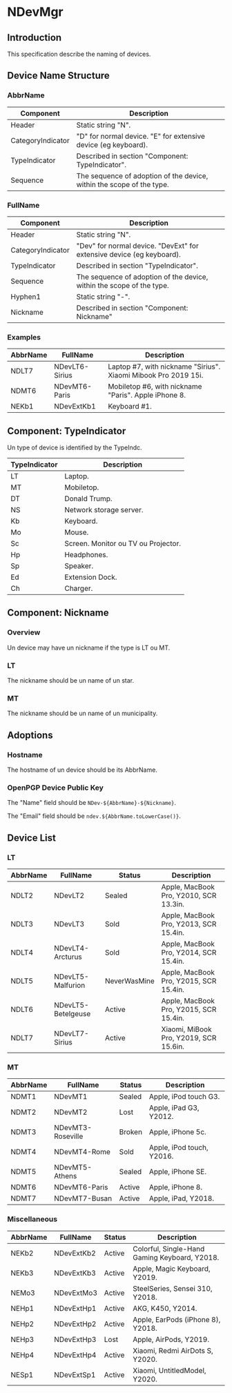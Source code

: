 # NDevMgr

## Introduction

This specification describe the naming of devices.
## Device Name Structure

### AbbrName

Component               | Description
----------------------- | -----------
Header                  | Static string "N".
CategoryIndicator       | "D" for normal device. "E" for extensive device (eg keyboard).
TypeIndicator           | Described in section "Component: TypeIndicator".
Sequence                | The sequence of adoption of the device, within the scope of the type.

### FullName

Component               | Description
----------------------- | -----------
Header                  | Static string "N".
CategoryIndicator       | "Dev" for normal device. "DevExt" for extensive device (eg keyboard).
TypeIndicator           | Described in section "TypeIndicator".
Sequence                | The sequence of adoption of the device, within the scope of the type.
Hyphen1                 | Static string "-".
Nickname                | Described in section "Component: Nickname"


### Examples

AbbrName            | FullName                  | Description
------------------- | ------------------------- | -----------
NDLT7               | NDevLT6-Sirius            | Laptop #7, with nickname "Sirius". Xiaomi Mibook Pro 2019 15i.
NDMT6               | NDevMT6-Paris             | Mobiletop #6, with nickname "Paris". Apple iPhone 8.
NEKb1               | NDevExtKb1                | Keyboard #1.

## Component: TypeIndicator

Un type of device is identified by the TypeIndc.

TypeIndicator       | Description
------------------- | -----------
LT                  | Laptop.
MT                  | Mobiletop.
DT                  | Donald Trump.
NS                  | Network storage server.
Kb                  | Keyboard.
Mo                  | Mouse.
Sc                  | Screen. Monitor ou TV ou Projector.
Hp                  | Headphones.
Sp                  | Speaker.
Ed                  | Extension Dock.
Ch                  | Charger.

## Component: Nickname

### Overview

Un device may have un nickname if the type is LT ou MT.

### LT

The nickname should be un name of un star.

### MT

The nickname should be un name of un municipality.

## Adoptions

### Hostname

The hostname of un device should be its AbbrName.

### OpenPGP Device Public Key

The "Name" field should be `NDev-${AbbrName}-${Nickname}`.

The "Email" field should be `ndev.${AbbrName.toLowerCase()}`.

## Device List

### LT

AbbrName            | FullName                  | Status            | Description
------------------- | ------------------------- | ----------------- | -----------
NDLT2               | NDevLT2                   | Sealed            | Apple, MacBook Pro, Y2010, SCR 13.3in.
NDLT3               | NDevLT3                   | Sold              | Apple, MacBook Pro, Y2013, SCR 15.4in.
NDLT4               | NDevLT4-Arcturus          | Sold              | Apple, MacBook Pro, Y2014, SCR 15.4in.
NDLT5               | NDevLT5-Malfurion         | NeverWasMine      | Apple, MacBook Pro, Y2015, SCR 15.4in.
NDLT6               | NDevLT5-Betelgeuse        | Active            | Apple, MacBook Pro, Y2015, SCR 15.4in.
NDLT7               | NDevLT7-Sirius            | Active            | Xiaomi, MiBook Pro, Y2019, SCR 15.6in.

### MT

AbbrName            | FullName                  | Status            | Description
------------------- | ------------------------- | ----------------- | -----------
NDMT1               | NDevMT1                   | Sealed            | Apple, iPod touch G3.
NDMT2               | NDevMT2                   | Lost              | Apple, iPad G3, Y2012.
NDMT3               | NDevMT3-Roseville         | Broken            | Apple, iPhone 5c.
NDMT4               | NDevMT4-Rome              | Sold              | Apple, iPod touch, Y2016.
NDMT5               | NDevMT5-Athens            | Sealed            | Apple, iPhone SE.
NDMT6               | NDevMT6-Paris             | Active            | Apple, iPhone 8.
NDMT7               | NDevMT7-Busan             | Active            | Apple, iPad, Y2018.

### Miscellaneous

AbbrName            | FullName                  | Status            | Description
------------------- | ------------------------- | ----------------- | -----------
NEKb2               | NDevExtKb2                | Active            | Colorful, Single-Hand Gaming Keyboard, Y2018.
NEKb3               | NDevExtKb3                | Active            | Apple, Magic Keyboard, Y2019.
NEMo3               | NDevExtMo3                | Active            | SteelSeries, Sensei 310, Y2018.
NEHp1               | NDevExtHp1                | Active            | AKG, K450, Y2014.
NEHp2               | NDevExtHp2                | Active            | Apple, EarPods (iPhone 8), Y2018.
NEHp3               | NDevExtHp3                | Lost              | Apple, AirPods, Y2019.
NEHp4               | NDevExtHp4                | Active            | Xiaomi, Redmi AirDots S, Y2020.
NESp1               | NDevExtSp1                | Active            | Xiaomi, UntitledModel, Y2020.
